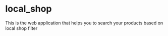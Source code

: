 # local_shop
This is the web application that helps you to search your products based on local shop filter
